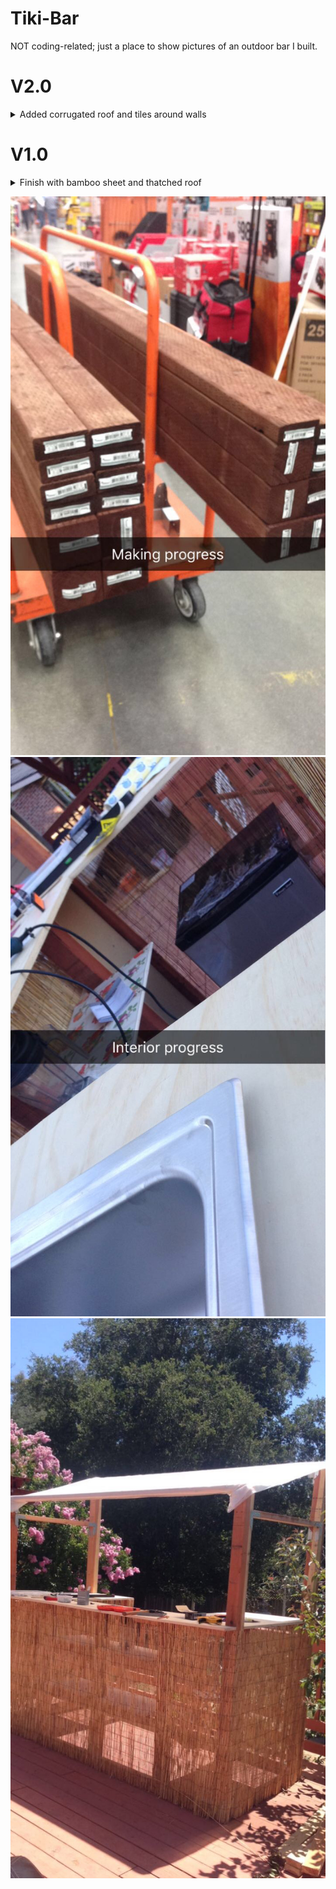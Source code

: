 # Tiki-Bar
NOT coding-related; just a place to show pictures of an outdoor bar I built. 

# V2.0 
<details>
  <summary> Added corrugated roof and tiles around walls </summary>
  
  ![alt text](IMG_0646-2.jpg "Level 3")
  ![alt text](IMG_0648-2.jpg "Level 3")
  ![alt text](inside_new.png "Level 3")  
</details>

# V1.0 
<details>  
  <summary> Finish with bamboo sheet and thatched roof </summary>
  
  ![alt text](DSC_0407.JPG "Level 3")
  ![alt text](DSC_0408.JPG "Level 3")
  ![alt text](DSC_0409.JPG "Level 3")
  ![alt text](DSC_0410.JPG "Level 3")
  ![alt text](DSC_0412.JPG "Level 3")
</details>




![alt text](wood.jpeg "Level 3")
![alt text](interior.jpeg "Level 3")
![alt text](external.jpeg "Level 3")
